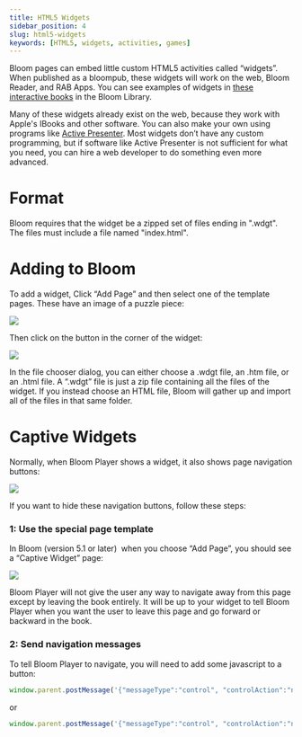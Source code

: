 ```yaml
---
title: HTML5 Widgets
sidebar_position: 4
slug: html5-widgets
keywords: [HTML5, widgets, activities, games]
---
```




Bloom  pages can embed little custom HTML5 activities called “widgets”. When published as a bloompub, these widgets will work on the web, Bloom Reader, and RAB Apps. You can see examples of widgets in [these interactive books](https://bloomlibrary.org/activities/books-with-widgets) in the Bloom Library.

Many of these widgets already exist on the web, because they work with Apple's IBooks and other software. You can also make your own using programs like [Active Presenter](https://atomisystems.com/activepresenter/). Most widgets don’t have any custom programming, but if software like Active Presenter is not sufficient for what you need, you can hire a web developer to do something even more advanced.

# Format

Bloom requires that the widget be a zipped set of files ending in ".wdgt". The files must include a file named "index.html".

# Adding to Bloom

To add a widget, Click “Add Page” and then select one of the template pages. These have an image of a puzzle piece:

![](/notion_imgs/407199131.png)

Then click on the button in the corner of the widget:

![](/notion_imgs/431553782.png)

In the file chooser dialog, you can either choose a .wdgt file, an .htm file, or an .html file. A “.wdgt” file is just a zip file containing all the files of the widget. If you instead choose an HTML file, Bloom will gather up and import all of the files in that same folder.

# Captive Widgets

Normally, when Bloom Player shows a widget, it also shows page navigation buttons:

![](/notion_imgs/346919601.png)

If you want to hide these navigation buttons, follow these steps:

### 1: Use the special page template

In Bloom (version 5.1 or later)  when you choose “Add Page”, you should see a “Captive Widget” page:

![](/notion_imgs/729849789.png)

Bloom Player will not give the user any way to navigate away from this page except by leaving the book entirely. It will be up to your widget to tell Bloom Player when you want the user to leave this page and go forward or backward in the book.

### 2: Send navigation messages

To tell Bloom Player to navigate, you will need to add some javascript to a button:

```javascript
window.parent.postMessage('{"messageType":"control", "controlAction":"navigate-to-previous-page"}',"*");
```

or

```javascript
window.parent.postMessage('{"messageType":"control", "controlAction":"navigate-to-next-page"}',"*");
```
